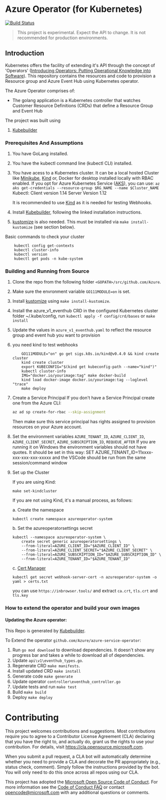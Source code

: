 # Azure Operator (for Kubernetes)

[![Build Status](https://dev.azure.com/azure/azure-service-operator/_apis/build/status/Azure.azure-service-operator?branchName=master)](https://dev.azure.com/azure/azure-service-operator/_build/latest?definitionId=36&branchName=master)

> This project is experimental. Expect the API to change. It is not recommended for production environments.

## Introduction

Kubernetes offers the facility of extending it's API through the concept of 'Operators' ([Introducing Operators: Putting Operational Knowledge into Software](https://coreos.com/blog/introducing-operators.html)). This repository contains the resources and code to provision a Resource group and Azure Event Hub using Kubernetes operator.

The Azure Operator comprises of:
- The golang application is a Kubernetes controller that watches Customer Resource Definitions (CRDs) that define a Resource Group and Event Hub 

The project was built using

1. [Kubebuilder](https://book.kubebuilder.io/)

### Prerequisites And Assumptions

1. You have GoLang installed.
2. You have the kubectl command line (kubectl CLI) installed.
3. You have acess to a Kubernetes cluster. 
    It can be a local hosted Cluster like 
    [Minikube](https://kubernetes.io/docs/tasks/tools/install-minikube/), 
    [Kind](https://github.com/kubernetes-sigs/kind) or, Docker for desktop installed locally with RBAC enabled. 
    If you opt for Azure Kubernetes Service ([AKS](https://azure.microsoft.com/en-au/services/kubernetes-service/)), you can use: 
    `az aks get-credentials --resource-group $RG_NAME --name $Cluster_NAME`
    Kubectl: Client version 1.14 Server Version 1.12
       
    It is recommended to use [Kind](https://github.com/kubernetes-sigs/kind) as it is needed for testing Webhooks.
4. Install [Kubebuilder](https://book.kubebuilder.io/), following the linked installation instructions.
5. [kustomize](https://github.com/kubernetes-sigs/kustomize) is also needed. This must be installed via `make install-kustomize` (see section below).

Basic commands to check your cluster

```shell
    kubectl config get-contexts
    kubectl cluster-info
    kubectl version
    kubectl get pods -n kube-system
```

### Building and Running from Source

1. Clone the repo from the following folder `<GOPATH>/src/github.com/Azure`.

2. Make sure the envronment variable `GO111MODULE=on` is set.

3. Install [kustomize](https://github.com/kubernetes-sigs/kustomize) using `make install-kustomize`.

4. Install the azure_v1_eventhub CRD in the configured Kubernetes cluster folder ~/.kube/config, 
run `kubectl apply -f config/crd/bases` or `make install`

5. Update the values in `azure_v1_eventhub.yaml` to reflect the resource group and event hub you want to provision

6. you need kind to test webhooks

    ```shell
        GO111MODULE="on" go get sigs.k8s.io/kind@v0.4.0 && kind create cluster
        kind create cluster
        export KUBECONFIG="$(kind get kubeconfig-path --name="kind")"
        kubectl cluster-info
        IMG="docker.io/yourimage:tag" make docker-build
        kind load docker-image docker.io/yourimage:tag --loglevel "trace"
        make deploy
    ```

7. Create a Service Principal
    If you don't have a Service Principal create one from the Azure CLI:
    ```bash
    az ad sp create-for-rbac --skip-assignment
    ```
    Then make sure this service principal has rights assigned to provision resources on your Azure account.
  
8. Set the environment variables `AZURE_TENANT_ID`, `AZURE_CLIENT_ID`, `AZURE_CLIENT_SECRET`, `AZURE_SUBSCRIPTION_ID`, `REQUEUE_AFTER`
    If you are running it on Windows the environment variables should not have quotes. 
    It should be set in this way:
    SET  AZURE_TENANT_ID=11xxxx-xxx-xxx-xxx-xxxxx
    and the VSCode should be run from the same session/command window

9. Set up the Cluster

   If you are using Kind:
    ```shell
    make set-kindcluster
    ```
   
    If you are not using Kind, it's a manual process, as follows:
    
    a. Create the namespace
    
    ```shell
    kubectl create namespace azureoperator-system
    ```

    b. Set the azureoperatorsettings secret
    
    ```shell
    kubectl --namespace azureoperator-system \
        create secret generic azureoperatorsettings \
        --from-literal=AZURE_CLIENT_ID="$AZURE_CLIENT_ID" \
        --from-literal=AZURE_CLIENT_SECRET="$AZURE_CLIENT_SECRET" \
        --from-literal=AZURE_SUBSCRIPTION_ID="$AZURE_SUBSCRIPTION_ID" \
        --from-literal=AZURE_TENANT_ID="$AZURE_TENANT_ID"
    ```
        
    c. [Cert Manager](https://docs.cert-manager.io/en/latest/getting-started/install/kubernetes.html)
    
    ```shell
    kubectl get secret webhook-server-cert -n azureoperator-system -o yaml > certs.txt
    ```
    you can use `https://inbrowser.tools/` and extract `ca.crt`, `tls.crt` and `tls.key`
        
### How to extend the operator and build your own images

#### Updating the Azure operator:

This Repo is generated by [Kubebuilder](https://book.kubebuilder.io/).

To Extend the operator `github.com/Azure/azure-service-operator`:

1. Run `go mod download` to download dependencies. It doesn't show any progress bar and takes a while to download all of dependencies.
2. Update `api\v1\eventhub_types.go`.
3. Regenerate CRD `make manifests`.
4. Install updated CRD `make install`
5. Generate code `make generate`
6. Update operator `controller\eventhub_controller.go`
7. Update tests and run `make test`
8. Build `make build`
9. Deploy `make deploy`

# Contributing

This project welcomes contributions and suggestions.  Most contributions require you to agree to a
Contributor License Agreement (CLA) declaring that you have the right to, and actually do, grant us
the rights to use your contribution. For details, visit https://cla.opensource.microsoft.com.

When you submit a pull request, a CLA bot will automatically determine whether you need to provide
a CLA and decorate the PR appropriately (e.g., status check, comment). Simply follow the instructions
provided by the bot. You will only need to do this once across all repos using our CLA.

This project has adopted the [Microsoft Open Source Code of Conduct](https://opensource.microsoft.com/codeofconduct/).
For more information see the [Code of Conduct FAQ](https://opensource.microsoft.com/codeofconduct/faq/) or
contact [opencode@microsoft.com](mailto:opencode@microsoft.com) with any additional questions or comments.
